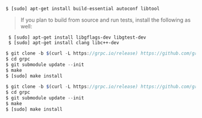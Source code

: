 

``` 
$ [sudo] apt-get install build-essential autoconf libtool 
```
> If you plan to build from source and run tests, install the following as well:

``` 
 $ [sudo] apt-get install libgflags-dev libgtest-dev
 $ [sudo] apt-get install clang libc++-dev
```

``` typescript
$ git clone -b $(curl -L https://grpc.io/release) https://github.com/grpc/grpc
$ cd grpc
$ git submodule update --init
$ make
$ [sudo] make install
```



``` typescript
$ git clone -b $(curl -L https://grpc.io/release) https://github.com/grpc/grpc
$ cd grpc
$ git submodule update --init
$ make
$ [sudo] make install
 
 ```